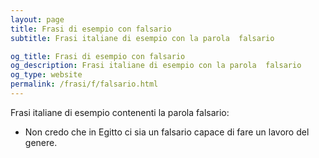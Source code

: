 ```yaml
---
layout: page
title: Frasi di esempio con falsario 
subtitle: Frasi italiane di esempio con la parola  falsario

og_title: Frasi di esempio con falsario 
og_description: Frasi italiane di esempio con la parola  falsario
og_type: website
permalink: /frasi/f/falsario.html
---
```


Frasi italiane di esempio contenenti la parola falsario:


- Non credo che in Egitto ci sia un falsario capace di fare un lavoro del genere.
